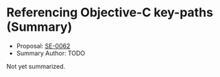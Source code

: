 # Referencing Objective-C key-paths (Summary)

* Proposal: [SE-0062](https://github.com/apple/swift-evolution/blob/main/proposals/0062-objc-keypaths.md)
* Summary Author: TODO

Not yet summarized.

